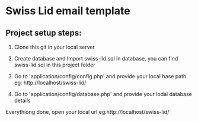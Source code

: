 # Swiss Lid email template

## Project setup steps:

1) Clone this git in your local server

2) Create database and Import swiss-lid.sql in database, you can find swiss-lid.sql in this project folder

3) Go to 'application/config/config.php' and provide your local base path eg: http://localhost/swiss-lid/

4) Go to 'application/config/database.php' and provide your lodal database details

Everythiong done, open your local url eg:http://localhost/swiss-lid/

